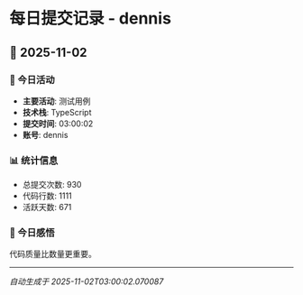# 每日提交记录 - dennis

## 📅 2025-11-02

### 🎯 今日活动
- **主要活动**: 测试用例
- **技术栈**: TypeScript
- **提交时间**: 03:00:02
- **账号**: dennis

### 📊 统计信息
- 总提交次数: 930
- 代码行数: 1111
- 活跃天数: 671

### 💭 今日感悟
代码质量比数量更重要。

---
*自动生成于 2025-11-02T03:00:02.070087*

